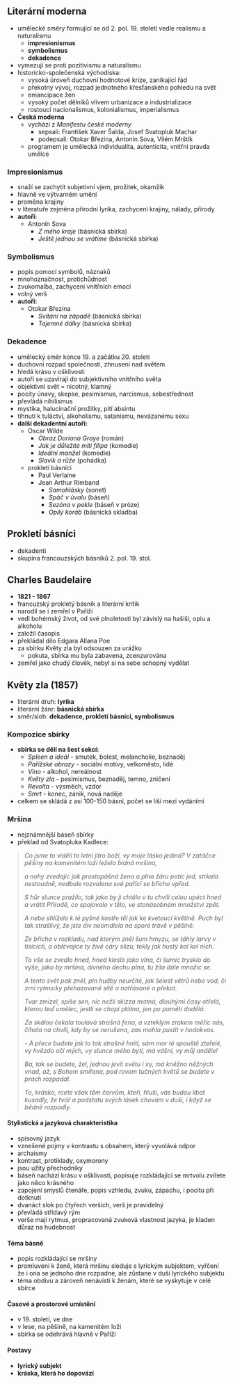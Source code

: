 ## Literární moderna
- umělecké směry formující se od 2. pol. 19. století vedle realismu a naturalismu
	- **impresionismus**
	- **symbolismus**
	- **dekadence**
- vymezují se proti pozitivismu a naturalismu
- historicko-společenská východiska:
	- vysoká úroveň duchovní hodnotové krize, zanikající řád
	- překotný vývoj, rozpad jednotného křesťanského pohledu na svět
	- emancipace žen
	- vysoký počet dělníků vlivem urbanizace a industrializace
	- rostoucí nacionalismus, kolonialismus, imperialismus
- **Česká moderna**
	- vychází z *Manifestu české moderny*
		- sepsali: František Xaver Šalda, Josef Svatopluk Machar
		- podepsali: Otokar Březina, Antonín Sova, Vilém Mrštík
	- programem je umělecká individualita, autenticita, vnitřní pravda umělce
### Impresionismus
- snaží se zachytit subjetivní vjem, prožitek, okamžik
- hlavně ve výtvarném umění
- proměna krajiny
- v literatuře zejména přírodní lyrika, zachycení krajiny, nálady, přírody
- **autoři:**
	- Antonín Sova
		- *Z mého kraje* (básnická sbírka)
		- *Ještě jednou se vrátíme* (básnická sbírka)
### Symbolismus
- popis pomocí symbolů, náznaků
- mnohoznačnost, protichůdnost
- zvukomalba, zachycení vnitřních emocí
- volný verš
- **autoři:**
	- Otokar Březina
		- *Svítání na západě* (básnická sbírka)
		- *Tajemné dálky* (básnická sbírka)
### Dekadence
- umělecký směr konce 19. a začátku 20. století
- duchovní rozpad společnosti, zhnusení nad světem
- hledá krásu v ošklivosti
- autoři se uzavírají do subjektivního vnitřního světa
- objektivní svět = nicotný, klamný
- pocity únavy, skepse, pesimismus, narcismus, sebestřednost
- převládá nihilismus
- mystika, halucinační prožitky, pití absintu
- tíhnutí k tuláctví, alkoholismu, satanismu, nevázanému sexu
- **další dekadentní autoři:**
	- Oscar Wilde
		- *Obraz Doriana Graye* (román)
		- *Jak je důležité míti filipa* (komedie)
		- *Ideální manžel* (komedie)
		- *Slavík a růže* (pohádka)
	- prokletí básníci
		- Paul Verlaine
		- Jean Arthur Rimband
			- *Samohlásky* (sonet)
			- *Spáč v úvalu* (báseň)
			- *Sezóna v pekle* (báseň v próze)
			- *Opilý koráb* (básnická skladba)
## Prokletí básníci
- dekadenti
- skupina francouzských básníků 2. pol. 19. stol.
## Charles Baudelaire
- **1821 - 1867**
- francuzský prokletý básník a literární kritik
- narodil se i zemřel v Paříži
- vedl bohémský život, od své plnoletosti byl závislý na hašiši, opiu a alkoholu
- založil časopis 
- překládal dílo Edgara Allana Poe
- za sbírku Květy zla byl odsouzen za urážku
	- pokuta, sbírka mu byla zabavena, zcenzurována
- zemřel jako chudý člověk, nebyl si na sebe schopný vydělat
## Květy zla (1857)
- literární druh: **lyrika**
- literární žánr: **básnická sbírka**
- směr/sloh: **dekadence, prokletí básníci, symbolismus**
### Kompozice sbírky
- **sbírka se dělí na šest sekcí:**
	- *Spleen a ideál* - smutek, bolest, melancholie, beznaděj
	- *Pařížské obrazy* - sociální motivy, velkoměsto, lidé
	- *Víno* - alkohol, nereálnost
	- *Květy zla* - pesimismus, beznaděj, temno, zničení
	- *Revolta* - výsměch, vzdor
	- *Smrt* - konec, zánik, nová naděje
- celkem se skládá z asi 100-150 básní, počet se liší mezi vydáními
### Mršina
- nejznámnější báseň sbírky
- překlad od Svatopluka Kadlece:
> *Co jsme to viděli to letní jitro boží,*
> *vy moje lásko jediná?*
> *V zatáčce pěšiny na kamenitém loži*
> *ležela bídná mršina,*
> 
> *a nohy zvedajíc jak prostopášná žena*
> *a plna žáru potíc jed,*
> *strkala nestoudně, nedbale rozvalena*
> *své pařící se břicho vpřed.*
> 
> *S hůr slunce pražilo, tak jako by ji chtělo*
> *v tu chvíli celou upéct hned*
> *a vrátit Přírodě, co spojovalo v tělo,*
> *ve stonásobném množství zpět.*
> 
> *A nebe shlíželo k té pyšné kostře těl*
> *jak ke kvetoucí květině.*
> *Puch byl tak strašlivý, že jste div neomdlela*
> *na sporé trávě v pěšině.*
> 
> *Ze břicha v rozkladu, nad kterým zněl šum hmyzu,*
> *se táhly larvy v tisících,*
> *a oblévajíce ty živé cáry slizu,*
> *tekly jak hustý kal kol nich.*
> 
> *To vše se zvedlo hned, hned kleslo jako vlna,*
> *či šumíc trysklo do výše,*
> *jako by mršina, divného dechu plna,*
> *tu žila dále množíc se.*
> 
> *A tento svět pak zněl, pln hudby neurčité,*
> *jak šelest větrů nebo vod,*
> *či zrní rytmicky přehazované sítě*
> *a natřásané o překot.*
> 
> *Tvar zmizel, spíše sen, nic nežli skizza matná,*
> *dlouhými časy otřelá,*
> *kterou teď umělec, jestli se chopí plátna,*
> *jen po paměti dodělá.*
> 
> *Za skálou čekala toulavá strašná fena,*
> *a vzteklým zrakem měříc nás,*
> *číhala na chvíli, kdy by se nerušena,*
> *zas mohla pustit v hodokvas.*
> 
> *- A přece budete jak to tak strašné hnití,*
> *sám mor té spouště zteřelé,*
> *vy hvězdo očí mých, vy slunce mého bytí,*
> *má vášni, vy můj anděle!*
> 
> *Ba, tak se budete, žel, jednou jevit světu*
> *i vy, má kněžno něžných vnad,*
> *až, s Bohem smířena, pod rovem tučných květů*
> *se budete v prach rozpadat.*
> 
> *To, krásko, rcete však těm červům, kteří, hluší,*
> *vás budou líbat kusadly,*
> *že tvář a podstatu svých lásek chovám v duši,*
> *i když se bědně rozpadly.*
#### Stylistická a jazyková charakteristika
- spisovný jazyk
- vznešené pojmy v kontrastu s obsahem, který vyvolává odpor
- archaismy
- kontrast, protiklady, oxymorony
- jsou užity přechodníky
- báseň nachází krásu v ošklivosti, popisuje rozkládající se mrtvolu zvířete jako něco krásného
- zapojení smyslů čtenáře, popis vzhledu, zvuku, zápachu, i pocitu při dotknutí
- dvanáct slok po čtyřech verších, verš je pravidelný
- převládá střídavý rým
- verše mají rytmus, propracovaná zvuková vlastnost jazyka, je kladen důraz na hudebnost
#### Téma básně
- popis rozkládající se mršiny
- promluvení k ženě, která mršinu sleduje s lyrickým subjektem, vyřčení že i ona se jednoho dne rozpadne, ale zůstane v duši lyrického subjektu
- téma obdivu a zároveň nenávisti k ženám, které se vyskytuje v celé sbírce
#### Časové a prostorové umístění
- v 19. století, ve dne
- v lese, na pěšině, na kamenitém loži
- sbírka se odehrává hlavně v Paříži
#### Postavy
 - **lyrický subjekt**
 - **kráska, která ho dopovází**